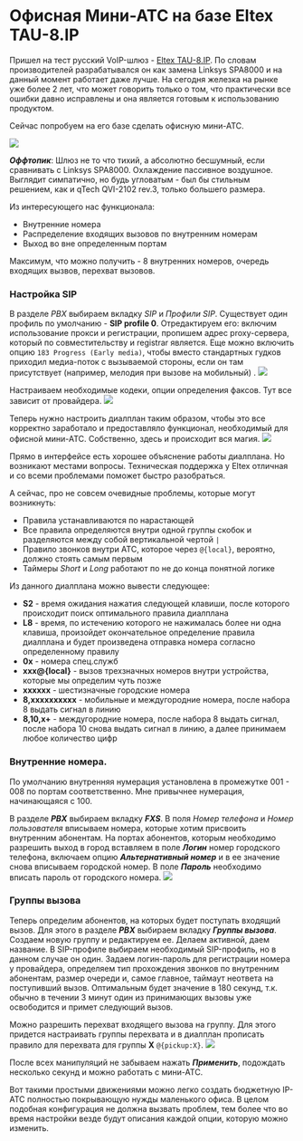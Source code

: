 # Офисная Мини-АТС на базе Eltex TAU-8.IP

Пришел на тест русский VoIP-шлюз - [Eltex TAU-8.IP](http://eltex.nsk.ru/product/tau-8ip). По словам производителей разрабатывался он как замена Linksys SPA8000 и на данный момент работает даже лучше. На сегодня железка на рынке уже более 2 лет, что может говорить только о том, что практически все ошибки давно исправлены и она является готовым к использованию продуктом.

Сейчас попробуем на его базе сделать офисную мини-АТС.

![](/images/tau-8_right.png)

***Оффтопик***: Шлюз не то что тихий, а абсолютно бесшумный, если сравнивать с Linksys SPA8000. Охлаждение пассивное воздушное. Выглядит симпатично, но будь угловатым - был бы стильным решением, как и qTech QVI-2102 rev.3, только большего размера.

Из интересующего нас функционала:

- Внутренние номера
- Распределение входящих вызовов по внутренним номерам
- Выход во вне определенным портам

Максимум, что можно получить - 8 внутренних номеров, очередь входящих вызвов, перехват вызовов.

### Настройка SIP
В разделе *PBX* выбираем вкладку *SIP* и *Профили SIP*. Существует один профиль по умолчанию - **SIP profile 0**. Отредактируем его: включим использование прокси и регистрации, пропишем адрес proxy-сервера, который по совместительству и registrar является. Еще можно включить опцию `183 Progress (Early media)`, чтобы вместо стандартных гудков приходил медиа-поток с вызываемой стороны, если он там присутствует (например, мелодия при вызове на мобильный) .
![](/images/tau-8_sip1.png)

Настраиваем необходимые кодеки, опции определения факсов. Тут все зависит от провайдера.
![](/images/tau-8_sip2.png)

Теперь нужно настроить диалплан таким образом, чтобы это все корректно заработало и предоставляло функционал, необходимый для офисной мини-АТС. Собственно, здесь и происходит вся магия.
![](/images/tau-8_sip3.png)

Прямо в интерфейсе есть хорошее объяснение работы диалплана. Но возникают местами вопросы. Техническая поддержка у Eltex отличная и со всеми проблемами поможет быстро разобраться.

А сейчас, про не совсем очевидные проблемы, которые могут возникнуть:

- Правила устанавливаются по нарастающей
- Все правила определяются внутри одной группы скобок и разделяются между собой вертикальной чертой `|`
- Правило звонков внутри АТС, которое через `@{local}`, вероятно, должно стоять самым первым
- Таймеры *Short* и *Long* работают по не до конца понятной логике

Из данного диалплана можно вывести следующее:

- **S2** - время ожидания нажатия следующей клавиши, после которого происходит поиск оптимального правила диалплана
- **L8** - время, по истечению которого не нажималась более ни одна клавиша,  произойдет окончательное определение правила диалплана и будет произведена отправка номера согласно определенному правилу
- **0x** - номера спец.служб
- **xxx@{local}** - вызов трехзначных номеров внутри устройства, которые мы определим чуть позже
- **xxxxxx** - шестизначные городские номера
- **8,xxxxxxxxxx** - мобильные и междугородние номера, после набора 8 выдать сигнал в линию
- **8,10,x+** - междугородние номера, после набора 8 выдать сигнал, после набора 10 снова выдать сигнал в линию, а далее принимаем любое количество цифр

### Внутренние номера.
По умолчанию внутренняя нумерация установлена в промежутке 001 - 008 по портам соответственно. Мне привычнее нумерация, начинающаяся с 100.

В разделе ***PBX*** выбираем вкладку ***FXS***. В поля *Номер телефона* и *Номер пользователя* вписываем номера, которые хотим присвоить внутренним абонентам. На портах абонентов, которым необходимо разрешить выход в город вставляем в поле ***Логин*** номер городского телефона, включаем опцию ***Альтернативный номер*** и в ее значение снова вписываем городской номер. В поле ***Пароль*** необходимо вписать пароль от городского номера.
![](/images/tau-8_fxs.png)

### Группы вызова
Теперь определим абонентов, на которых будет поступать входящий вызов. Для этого в разделе ***PBX*** выбираем вкладку ***Группы вызова***.
Создаем новую группу и редактируем ее.
Делаем активной, даем название. В SIP-профиле выбираем необходимый SIP-профиль, но в данном случае он один. Задаем логин-пароль для регистрации номера у провайдера, определяем тип прохождения звонков по внутренним абонентам, размер очереди и, самое главное, таймаут неответа на поступивший вызов. Оптимальным будет значение в 180 секунд, т.к. обычно в течении 3 минут один из принимающих вызовы уже освободится и примет следующий вызов.

Можно разрешить перехват входящего вызова на группу. Для этого придется настраивать группы перехвата и в диалплан прописать правило для перехвата для группы **X** `@{pickup:X}`.
![](/images/tau-8_group.png)

После всех манипуляций не забываем нажать ***Применить***, подождать несколько секунд и можно работать с мини-АТС.

Вот такими простыми движениями можно легко создать бюджетную IP-АТС полностью покрывающую нужды маленького офиса. В целом подобная конфигурация не должна вызвать проблем, тем более что во время настройки везде будут описания каждой опции, которую можно изменить.

